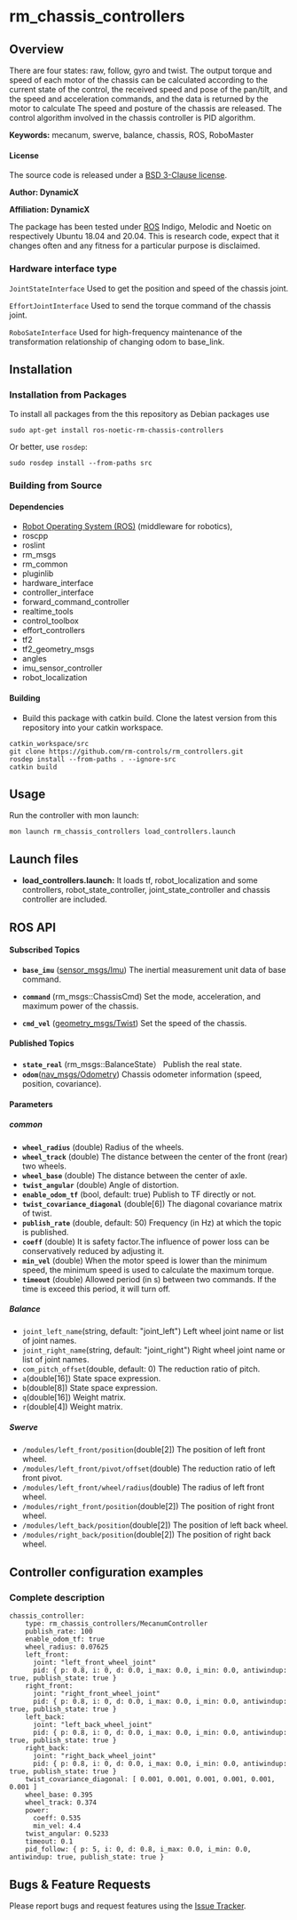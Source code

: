 # rm_chassis_controllers

## Overview

There are four states: raw, follow, gyro and twist. The output torque and speed of each motor of the chassis can be calculated according to the current state of the control, the received speed and pose of the pan/tilt, and the speed and acceleration commands, and the data is returned by the motor to calculate The speed and posture of the chassis are released. The control algorithm involved in the chassis controller is PID algorithm.

**Keywords:** mecanum, swerve, balance, chassis, ROS, RoboMaster

#### License

The source code is released under a [BSD 3-Clause license](https://github.com/rm-controls/rm_controllers/blob/master/rm_chassis_controllers/LICENSE).

**Author: DynamicX**

**Affiliation: DynamicX**

The package has been tested under [ROS](https://www.ros.org/) Indigo, Melodic and Noetic on respectively Ubuntu 18.04 and 20.04. This is research code, expect that it changes often and any fitness for a particular purpose is disclaimed.

### Hardware interface type

`JointStateInterface` Used to get the position and speed of the chassis joint.

`EffortJointInterface` Used to send the torque command of the chassis joint.

`RoboSateInterface` Used for high-frequency maintenance of the transformation relationship of changing odom to base_link.


## Installation

### Installation from Packages

To install all packages from the this repository as Debian packages use

```
sudo apt-get install ros-noetic-rm-chassis-controllers
```

Or better, use `rosdep`:

```
sudo rosdep install --from-paths src
```

### Building from Source

#### Dependencies

* [Robot Operating System (ROS)](http://wiki.ros.org/) (middleware for robotics),
* roscpp
* roslint
* rm_msgs
* rm_common
* pluginlib
* hardware_interface
* controller_interface
* forward_command_controller
* realtime_tools
* control_toolbox
* effort_controllers
* tf2
* tf2_geometry_msgs
* angles
* imu_sensor_controller
* robot_localization

#### Building

* Build this package with catkin build. Clone the latest version from this repository into your catkin workspace.

```
catkin_workspace/src
git clone https://github.com/rm-controls/rm_controllers.git
rosdep install --from-paths . --ignore-src
catkin build
```

## Usage

Run the controller with mon launch:

```
mon launch rm_chassis_controllers load_controllers.launch
```

## Launch files

* **load_controllers.launch:** It loads tf, robot_localization and some controllers, robot_state_controller, joint_state_controller and chassis controller are included.

## ROS API

#### Subscribed Topics

* **`base_imu`** ([sensor_msgs/Imu](http://docs.ros.org/en/api/sensor_msgs/html/msg/Imu.html))
  The inertial measurement unit data of base command.

* **`command`** (rm_msgs::ChassisCmd)
  Set the mode, acceleration, and maximum power of the chassis.

* **`cmd_vel`** ([geometry_msgs/Twist](http://docs.ros.org/en/api/geometry_msgs/html/msg/Twist.html))
  Set the speed of the chassis.

#### Published Topics

* **`state_real`** (rm_msgs::BalanceState） Publish the real state.
* **`odom`**([nav_msgs/Odometry](http://docs.ros.org/en/api/nav_msgs/html/msg/Odometry.html))
  Chassis odometer information (speed, position, covariance).

#### Parameters

##### common

* **`wheel_radius`** (double)
  Radius of the wheels.
* **`wheel_track`** (double)
  The distance between the center of the front (rear) two wheels.
* **`wheel_base`** (double)
  The distance between the center of axle.
* **`twist_angular`** (double)
  Angle of distortion.
* **`enable_odom_tf`** (bool, default: true)
  Publish to TF directly or not.
* **`twist_covariance_diagonal`** (double[6])
  The diagonal covariance matrix of twist.
* **`publish_rate`** (double, default: 50)
  Frequency (in Hz) at which the topic is published.
* **`coeff`** (double)
  It is safety factor.The influence of power loss can be conservatively reduced by adjusting it.
* **`min_vel`** (double)
  When the motor speed is lower than the minimum speed, the minimum speed is used to calculate the maximum torque.
* **`timeout`** (double)
  Allowed period (in s) between two commands. If the time is exceed this period, it will turn off.

##### Balance

* `joint_left_name`(string, default: "joint_left")
  Left wheel joint name or list of joint names.
* `joint_right_name`(string, default: "joint_right")
  Right wheel joint name or list of joint names.
* `com_pitch_offset`(double, default: 0)
  The reduction ratio of pitch.
* `a`(double[16])
  State space expression.
* `b`(double[8])
  State space expression.
* `q`(double[16])
  Weight matrix.
* `r`(double[4])
  Weight matrix.

##### Swerve

* `/modules/left_front/position`(double[2])
  The position of left front wheel.
* `/modules/left_front/pivot/offset`(double)
  The reduction ratio of left front pivot.
* `/modules/left_front/wheel/radius`(double)
  The radius of left front wheel.
* `/modules/right_front/position`(double[2])
  The position of right front wheel.
* `/modules/left_back/position`(double[2])
  The position of left back wheel.
* `/modules/right_back/position`(double[2])
  The position of right back wheel.

## Controller configuration examples

### Complete description

```
chassis_controller:
    type: rm_chassis_controllers/MecanumController
    publish_rate: 100
    enable_odom_tf: true
    wheel_radius: 0.07625
    left_front:
      joint: "left_front_wheel_joint"
      pid: { p: 0.8, i: 0, d: 0.0, i_max: 0.0, i_min: 0.0, antiwindup: true, publish_state: true }
    right_front:
      joint: "right_front_wheel_joint"
      pid: { p: 0.8, i: 0, d: 0.0, i_max: 0.0, i_min: 0.0, antiwindup: true, publish_state: true }
    left_back:
      joint: "left_back_wheel_joint"
      pid: { p: 0.8, i: 0, d: 0.0, i_max: 0.0, i_min: 0.0, antiwindup: true, publish_state: true }
    right_back:
      joint: "right_back_wheel_joint"
      pid: { p: 0.8, i: 0, d: 0.0, i_max: 0.0, i_min: 0.0, antiwindup: true, publish_state: true }
    twist_covariance_diagonal: [ 0.001, 0.001, 0.001, 0.001, 0.001, 0.001 ]
    wheel_base: 0.395
    wheel_track: 0.374
    power:
      coeff: 0.535
      min_vel: 4.4
    twist_angular: 0.5233
    timeout: 0.1
    pid_follow: { p: 5, i: 0, d: 0.8, i_max: 0.0, i_min: 0.0, antiwindup: true, publish_state: true }
```

## Bugs & Feature Requests

Please report bugs and request features using the [Issue Tracker](https://github.com/rm-controls/rm_controllers/issues).

